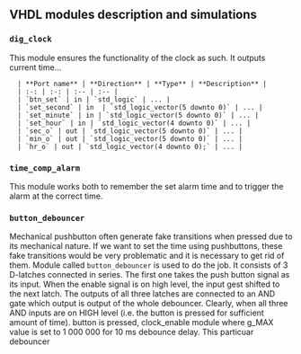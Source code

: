 ## VHDL modules description and simulations

### `dig_clock`
This module ensures the functionality of the clock as such. It outputs current time...

      | **Port name** | **Direction** | **Type** | **Description** |
      | :-: | :-: | :-- | :-- |
      | `btn_set` | in | `std_logic` | ... |
      | `set_second` | in  | `std_logic_vector(5 downto 0)` | ... |
      | `set_minute` | in | `std_logic_vector(5 downto 0)` | ... |
      | `set_hour` | in | `std_logic_vector(4 downto 0)` | ... |
      | `sec_o` | out | `std_logic_vector(5 downto 0)` | ... |
      | `min_o` | out | `std_logic_vector(5 downto 0)` | ... |
      | `hr_o` | out | `std_logic_vector(4 downto 0);` | ... |

### `time_comp_alarm`
This module works both to remember the set alarm time and to trigger the alarm at the correct time.

### `button_debouncer`
Mechanical pushbutton often generate fake transitions when pressed due to its mechanical nature. If we want to set the time using pushbuttons, these fake transitions would be very problematic and it is necessary to get rid of them. Module called `button_debouncer` is used to do the job. It consists of 3 D-latches connected in series. The first one takes the push button signal as its input. When the enable signal is on high level, the input gest shifted to the next latch. The outputs of all three latches are connected to an AND gate which output is output of the whole debouncer. Clearly, when all three AND inputs are on HIGH level (i.e. the button is pressed for sufficient amount of time). button is pressed,  clock_enable module where g_MAX value is set to 1 000 000 for 10 ms debounce delay. This particuar debouncer 
